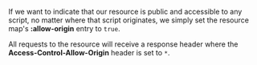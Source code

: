 If we want to indicate that our resource is public and accessible to any script, no matter where that script originates, we simply set the resource map's __:allow-origin__ entry to `true`.

<resource-map/>

All requests to the resource will receive a response header where the __Access-Control-Allow-Origin__ header is set to `*`.

<response/>
